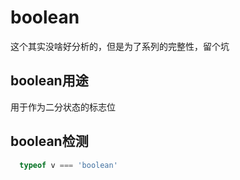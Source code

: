 # boolean
这个其实没啥好分析的，但是为了系列的完整性，留个坑

## boolean用途
用于作为二分状态的标志位

## boolean检测
```js
  typeof v === 'boolean'
```
